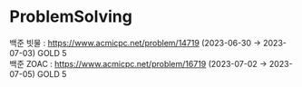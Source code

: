 # ProblemSolving

백준 빗물 : https://www.acmicpc.net/problem/14719 (2023-06-30 -> 2023-07-03) GOLD 5  
백준 ZOAC : https://www.acmicpc.net/problem/16719 (2023-07-02 -> 2023-07-05) GOLD 5  
